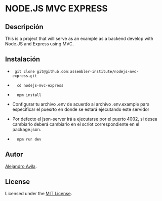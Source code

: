 # NODE.JS MVC EXPRESS

## Descripción

This is a project that will serve as an example as a backend develop with Node.JS and Express using MVC.

## Instalación

- ```
   git clone git@github.com:assembler-institute/nodejs-mvc-express.git
  ```
- ```
    cd nodejs-mvc-express
  ```

- ```
    npm install
  ```

- Configurar tu archivo .env de acuerdo al archivo .env.example para especificar el puesrto en donde se estará ejecutando este servidor

- Por defecto el json-server irá a ejecutarse por el puerto 4002, si desea cambiarlo deberá cambiarlo en el scriot correspondiente en el package.json.

- ```
    npm run dev
  ```

## Autor

[Alejandro Avila](https://github.com/alejandroaperez1994g).

## License

Licensed under the [MIT License](./LICENSE).
